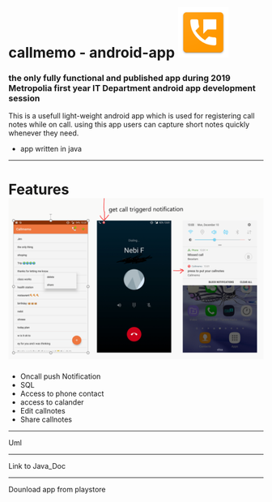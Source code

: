   # callmemo   - android-app                                                      <img src="Images/logo.png" width="100">
 
 ### the only fully functional and published app during 2019 Metropolia first year IT Department android app development session 

This is a usefull light-weight android app which is used for registering call notes  while on call.
using this app users can capture short notes quickly whenever they need.
- app written in java 
---
 # Features                 <img src="Images/tempsnip.png">                                     
                                          

 - Oncall push Notification                                         
 - SQL 
 - Access to phone contact 
 - access to calander 
 - Edit callnotes 
 - Share callnotes  

---
Uml 

---

Link to Java_Doc

---

Dounload app from playstore 



